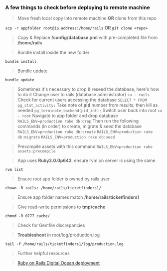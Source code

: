### A few things to check before deploying to remote machine

> Move fresh local copy into remote machine **OR** clone from this repo

`scp -r appfolder root@ip.address:/home/rails` OR `git clone <repo>`

> Copy & Replace **/config/database.yml** with pre-completed file from **/home/rails**

<!-- -->
> Bundle install inside the new folder

`bundle install`

> Bundle update

`bundle update`

> Sometimes it's necessary to drop & reseed the database, here's how to do it
> Change user to rails (database administrator)
`su - rails`
> Check for current users accessing the database
`SELECT * FROM pg_stat_activity;`
> Take note of **pid** number from results, then kill as needed
`pg_terminate_backend(pid_int);`
> Switch user back into root
`su - root`
> Navigate to app folder and drop database
`RAILS_ENV=production rake db:drop`
> Then run the following commands (in order) to create, migrate & seed the database
`RAILS_ENV=production rake db:create`
`RAILS_ENV=production rake db:migrate`
`RAILS_ENV=production rake db:seed`

> Precompile assets with this command
`RAILS_ENV=production rake assets:precompile`

<!-- -->
> App uses **Ruby2.0.0p643**, ensure rvm on server is using the same

`rvm list`

> Ensure root app folder is owned by rails user

`chown -R rails: /home/rails/ticketfinders1/`

> Ensure app folder names match **/home/rails/ticketfinders1**

<!-- -->
> Give read-write permissions to **tmp/cache**

`chmod -R 0777 cache/`

> Check for Gemfile discrepancies

<!-- -->
> **Troubleshoot** in root/log/production.log

`tail -f /home/rails/ticketfinders1/log/production.log`

> Further helpful resources

<!-- -->
>[Ruby on Rails Digital Ocean deployment](https://www.digitalocean.com/community/tutorials/how-to-use-the-ruby-on-rails-one-click-application-on-digitalocean "Title")
